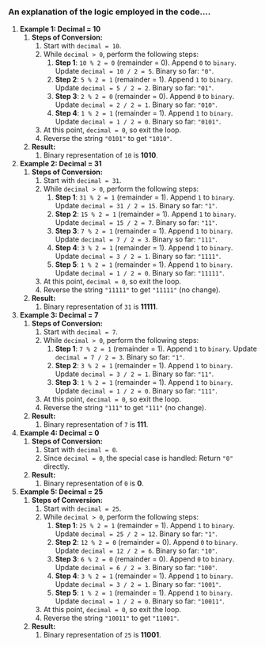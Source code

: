 ### **An explanation of the logic employed in the code.…**

1. **Example 1: Decimal = 10**
   1. **Steps of Conversion:**
      1. Start with `decimal = 10`.
      2. While `decimal > 0`, perform the following steps:
         1. **Step 1**: `10 % 2 = 0` (remainder = 0). Append `0` to `binary`.
            Update `decimal = 10 / 2 = 5`.
            Binary so far: `"0"`.
         2. **Step 2**: `5 % 2 = 1` (remainder = 1). Append `1` to `binary`.
            Update `decimal = 5 / 2 = 2`.
            Binary so far: `"01"`.
         3. **Step 3**: `2 % 2 = 0` (remainder = 0). Append `0` to `binary`.
            Update `decimal = 2 / 2 = 1`.
            Binary so far: `"010"`.
         4. **Step 4**: `1 % 2 = 1` (remainder = 1). Append `1` to `binary`.
            Update `decimal = 1 / 2 = 0`.
            Binary so far: `"0101"`.
      3. At this point, `decimal = 0`, so exit the loop.
      4. Reverse the string `"0101"` to get `"1010"`.
   2. **Result:**
      1. Binary representation of `10` is **1010**.
2. **Example 2: Decimal = 31**
   1. **Steps of Conversion:**
      1. Start with `decimal = 31`.
      2. While `decimal > 0`, perform the following steps:
         1. **Step 1**: `31 % 2 = 1` (remainder = 1). Append `1` to `binary`.
            Update `decimal = 31 / 2 = 15`.
            Binary so far: `"1"`.
         2. **Step 2**: `15 % 2 = 1` (remainder = 1). Append `1` to `binary`.
            Update `decimal = 15 / 2 = 7`.
            Binary so far: `"11"`.
         3. **Step 3**: `7 % 2 = 1` (remainder = 1). Append `1` to `binary`.
            Update `decimal = 7 / 2 = 3`.
            Binary so far: `"111"`.
         4. **Step 4**: `3 % 2 = 1` (remainder = 1). Append `1` to `binary`.
            Update `decimal = 3 / 2 = 1`.
            Binary so far: `"1111"`.
         5. **Step 5**: `1 % 2 = 1` (remainder = 1). Append `1` to `binary`.
            Update `decimal = 1 / 2 = 0`.
            Binary so far: `"11111"`.
      3. At this point, `decimal = 0`, so exit the loop.
      4. Reverse the string `"11111"` to get `"11111"` (no change).
   2. **Result:**
      1. Binary representation of `31` is **11111**.
3. **Example 3: Decimal = 7**
   1. **Steps of Conversion:**
      1. Start with `decimal = 7`.
      2. While `decimal > 0`, perform the following steps:
         1. **Step 1**: `7 % 2 = 1` (remainder = 1). Append `1` to `binary`.
            Update `decimal = 7 / 2 = 3`.
            Binary so far: `"1"`.
         2. **Step 2**: `3 % 2 = 1` (remainder = 1). Append `1` to `binary`.
            Update `decimal = 3 / 2 = 1`.
            Binary so far: `"11"`.
         3. **Step 3**: `1 % 2 = 1` (remainder = 1). Append `1` to `binary`.
            Update `decimal = 1 / 2 = 0`.
            Binary so far: `"111"`.
      3. At this point, `decimal = 0`, so exit the loop.
      4. Reverse the string `"111"` to get `"111"` (no change).
   2. **Result:**
      1. Binary representation of `7` is **111**.
4. **Example 4: Decimal = 0**
   1. **Steps of Conversion:**
      1. Start with `decimal = 0`.
      2. Since `decimal = 0`, the special case is handled:
         Return `"0"` directly.
   2. **Result:**
      1. Binary representation of `0` is **0**.
5. **Example 5: Decimal = 25**
   1. **Steps of Conversion:**
      1. Start with `decimal = 25`.
      2. While `decimal > 0`, perform the following steps:
         1. **Step 1**: `25 % 2 = 1` (remainder = 1). Append `1` to `binary`.
            Update `decimal = 25 / 2 = 12`.
            Binary so far: `"1"`.
         2. **Step 2**: `12 % 2 = 0` (remainder = 0). Append `0` to `binary`.
            Update `decimal = 12 / 2 = 6`.
            Binary so far: `"10"`.
         3. **Step 3**: `6 % 2 = 0` (remainder = 0). Append `0` to `binary`.
            Update `decimal = 6 / 2 = 3`.
            Binary so far: `"100"`.
         4. **Step 4**: `3 % 2 = 1` (remainder = 1). Append `1` to `binary`.
            Update `decimal = 3 / 2 = 1`.
            Binary so far: `"1001"`.
         5. **Step 5**: `1 % 2 = 1` (remainder = 1). Append `1` to `binary`.
            Update `decimal = 1 / 2 = 0`.
            Binary so far: `"10011"`.
      3. At this point, `decimal = 0`, so exit the loop.
      4. Reverse the string `"10011"` to get `"11001"`.
   2. **Result:**
      1. Binary representation of `25` is **11001**.
